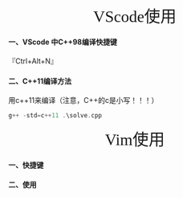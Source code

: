 



<center><font size=6 face="行书">VScode使用</font></center>

#### 一、VScode 中C++98编译快捷键

『Ctrl+Alt+N』



#### 二、C++11编译方法

用c++11来编译（注意，C++的c是小写！！！）

```cpp
g++ -std=c++11 .\solve.cpp
```







 <center><font size=6 face="行书">Vim使用</font></center>







#### 一、快捷键



#### 二、使用

